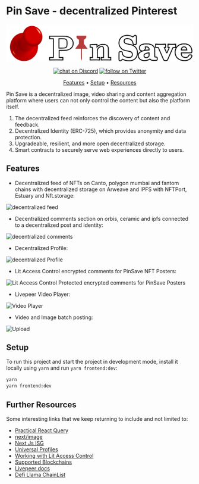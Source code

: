 # Pin Save - decentralized Pinterest

<p align="center">
  <img src="https://raw.githubusercontent.com/Pfed-prog/Dspyt-NFTs-EVM/master/packages/frontend/public/PinSaveL.png" alt="Size Limit CLI" width="738" >
</p>

<p align="center">
    <a href="https://discord.gg/GzhgdRmbM8">
        <img src="https://img.shields.io/discord/915204325771444234?style=flat-square"
            alt="chat on Discord"></a>
    <a href="https://twitter.com/intent/follow?screen_name=pinsav3">
        <img src="https://img.shields.io/twitter/follow/pinsav3?style=social"
            alt="follow on Twitter"></a>
</p>

<div align="center">

[Features](#features) •
[Setup](#setup) •
[Resources](#further-resources)

</div>

Pin Save is a decentralized image, video sharing and content aggregation platform where users can not only control the content but also the platform itself.

1. The decentralized feed reinforces the discovery of content and feedback.
2. Decentralized Identity (ERC-725), which provides anonymity and data protection.
3. Upgradeable, resilient, and more open decentralized storage.
4. Smart contracts to securely serve web experiences directly to users.

## Features

- Decentralized feed of NFTs on Canto, polygon mumbai and fantom chains with decentralized storage on Arweave and IPFS with NFTPort, Estuary and Nft.storage:

![decentralized feed](https://bafkreifexfjtkhprcn7jqp6gtk7b6a4jo73kh7vpfvuyvlgmlaieazbsta.ipfs.dweb.link/)

- Decentralized comments section on orbis, ceramic and ipfs connected to a decentralized post and identity:

![decentralized comments](https://bafybeicvm4vqutptj2nxr4iej75tdgnjkc7fv7zez52uyq2laoswnsz6de.ipfs.w3s.link/Screenshot%20from%202023-01-09%2023-18-48.png)

- Decentralized Profile:

![decentralized Profile](https://bafybeicpa6lfud7hq7wxvfvsu6dphfcwv5xwvbptc25ebtpxxg66q7mk7q.ipfs.dweb.link/)

- Lit Access Control encrypted comments for PinSave NFT Posters:

![Lit Access Control Protected encrypted comments for PinSave Posters](https://bafybeidbac7r7mqokyz5tqjfrlluzwrkxqgkh2mohxbmqfitzat3qfn6fm.ipfs.w3s.link/Screenshot%20from%202023-01-09%2023-24-04.png)

- Livepeer Video Player:

![Video Player](https://bafybeiacg6yoxvxvk2ayugwlcfnnjpm5kcchvy3t2fl7mu64ft4zt4fs6m.ipfs.nftstorage.link/)

- Video and Image batch posting:

![Upload](https://bafybeiaj46fxgxax6z3nd45n7p42rh7dbyweyssi3dunr3wfewh7ys2d7y.ipfs.nftstorage.link/)

## Setup

To run this project and start the project in development mode, install it locally using `yarn` and run `yarn frontend:dev`:

```bash
yarn
yarn frontend:dev
```

## Further Resources

Some interesting links that we keep returning to include and not limited to:

- [Practical React Query](https://tkdodo.eu/blog/practical-react-query)
- [next/image](https://nextjs.org/docs/api-reference/next/image)
- [Next Js ISG](https://nextjs.org/docs/basic-features/data-fetching/incremental-static-regeneration)
- [Universal Profiles](https://docs.lukso.tech/standards/universal-profile/introduction)
- [Working with Lit Access Control](https://litproject.substack.com/p/working-with-access-control)
- [Supported Blockchains](https://developer.litprotocol.com/support/supportedchains/)
- [Livepeer docs](https://docs.livepeer.org/)
- [Defi Llama ChainList](https://chainlist.org/)
